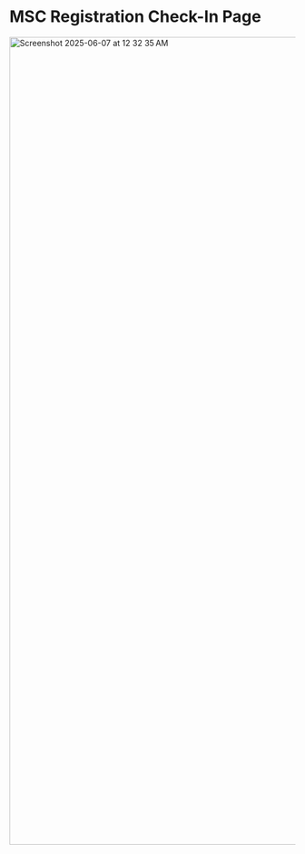 # MSC Registration Check-In Page

<img width="1424" alt="Screenshot 2025-06-07 at 12 32 35 AM" src="https://github.com/user-attachments/assets/65c14aea-82eb-4229-895b-0daac450a5d1" />

